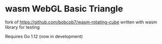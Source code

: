# wasm WebGL Basic Triangle

fork of 
https://github.com/bobcob7/wasm-rotating-cube 
written with wasm library for testing 

Requires Go 1.12 (now in development)

